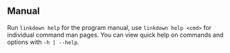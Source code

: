 ## Manual

Run `linkdown help` for the program manual, use `linkdown help <cmd>` for individual command man pages. You can view quick help on commands and options with `-h | --help`.
